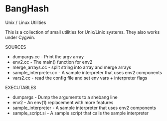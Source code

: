 # BangHash
Unix / Linux Utilities

This is a collection of small utilities for Unix/Linix systems. They also works under Cygwin.

SOURCES
* dumpargs.cc              - Print the argv array
* env2.cc                  - The main() function for env2
* merge_arrays.cc          - split string into array and merge arrays
* sample_interpreter.cc    - A sample interpreter that uses env2 components
* vars2.cc                 - read the config file and set env vars + interpreter flags

EXECUTABLES
* dumpargs                 - Dump the arguments to a shebang line
* env2                     - An env(1) replacement with more features
* sample_interpreter       - A sample interpreter that uses env2 components
* sample_script.si         - A sample script that calls the sample interpreter
